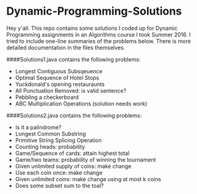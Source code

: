 # Dynamic-Programming-Solutions

Hey y'all. This repo contains some solutions I coded up for Dynamic Programming assignments in an Algorithms course I took Summer 2016. I tried to include one-line summaries of the problems below. There is more detailed documentation in the files themselves. 

####Solutions1.java contains the following problems:
* Longest Contiguous Subsqeuence
* Optimal Sequence of Hotel Stops
* Yuckdonald's opening restauraunts
* All Punctuation Removed: is valid sentence?
* Pebbling a checkerboard
* ABC Multiplication Operations (solution needs work)

####Solutions2.java contains the following problems:
* Is it a palindrome?
* Longest Common Substring
* Primitive String Splicing Operation
* Counting heads: probability
* Game/Sequence of cards: attain highest total
* Game/two teams: probability of winning the tournament
* Given unlimited supply of coins: make change
* Use each coin once: make change
* Given unlimited coins: make change using at most k coins
* Does some subset sum to the toal?
